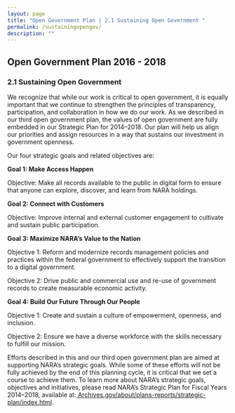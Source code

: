 ```yaml
---
layout: page
title: "Open Government Plan | 2.1 Sustaining Open Government "
permalink: /sustainingopengov/
description: ""
---
```


## Open Government Plan 2016 - 2018

### 2.1 Sustaining Open Government

<p>We recognize that while our work is critical to open government, it is equally important that we continue to strengthen the principles of transparency, participation, and collaboration in how we do our work. As we described in our third open government plan, the values of open government are fully embedded in our Strategic Plan for 2014–2018. Our plan will help us align our priorities and assign resources in a way that sustains our investment in government openness.</p>

<p>Our four strategic goals and related objectives are:</p>

<p><strong>Goal 1: Make Access Happen</strong></p>

<p>Objective: Make all records available to the public in digital form to ensure that anyone can explore, discover, and learn from NARA holdings.</p>

<p><strong>Goal 2: Connect with Customers</strong></p>

<p>Objective: Improve internal and external customer engagement to cultivate and sustain public participation.</p>

<p><strong>Goal 3: Maximize NARA’s Value to the Nation</strong>&nbsp;&nbsp;&nbsp;&nbsp;&nbsp;&nbsp;&nbsp;&nbsp;&nbsp;&nbsp;&nbsp;&nbsp;&nbsp;&nbsp;&nbsp;&nbsp;&nbsp;&nbsp;&nbsp;&nbsp;&nbsp;&nbsp;&nbsp;&nbsp;&nbsp;&nbsp;&nbsp; &nbsp;&nbsp;&nbsp;</p>

<p>Objective 1: Reform and modernize records management policies and practices within the federal government to effectively support the transition to a digital government.</p>

<p>Objective 2: Drive public and commercial use and re-use of government records to create measurable economic activity.</p>

<p><strong>Goal 4: Build Our Future Through Our People</strong></p>

<p>Objective 1: Create and sustain a culture of empowerment, openness, and inclusion.</p>

<p>Objective 2: Ensure we have a diverse workforce with the skills necessary to fulfill our mission.</p>

<p>Efforts described in this and our third open government plan are aimed at supporting NARA’s strategic goals. While some of these efforts will not be fully achieved by the end of this planning cycle, it is critical that we set a course to achieve them. To learn more about NARA’s strategic goals, objectives and initiatives, please read NARA’s Strategic Plan for Fiscal Years 2014–2018, available at:<a href="http://www.archives.gov/about/plans-reports/strategic-plan/index.html"> </a><a href="http://www.archives.gov/about/plans-reports/strategic-plan/index.html">A</a><a href="http://www.archives.gov/about/plans-reports/strategic-plan/index.html">rchives.gov/about/plans-reports/strategic-plan/index.html</a>.</p>
